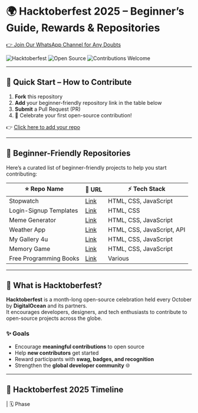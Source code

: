 # 🌍 Hacktoberfest 2025 – Beginner’s Guide, Rewards & Repositories

[👉 Join Our WhatsApp Channel for Any Doubts](https://chat.whatsapp.com/BfBWJhy4xj3CJFSGE2qBrL)

![Hacktoberfest](https://img.shields.io/badge/Hacktoberfest-2025-blueviolet?style=for-the-badge)
![Open Source](https://img.shields.io/badge/Open--Source-💻-success?style=for-the-badge)
![Contributions Welcome](https://img.shields.io/badge/Contributions-Welcome-brightgreen?style=for-the-badge&logo=github)

---

## 🚀 Quick Start – How to Contribute

1. **Fork** this repository  
2. **Add** your beginner-friendly repository link in the table below  
3. **Submit** a Pull Request (PR)  
4. 🎉 Celebrate your first open-source contribution!

👉 [Click here to add your repo](https://github.com/avinash201199/Hacktoberfest2025/blob/main/BeginnersFriendlyRepositories.md)

---

## 📂 Beginner-Friendly Repositories

Here’s a curated list of beginner-friendly projects to help you start contributing:

| ⭐ Repo Name             | 🔗 URL                                                            | ⚡ Tech Stack              |
| ------------------------ | ----------------------------------------------------------------- | -------------------------- |
| Stopwatch                | [Link](https://github.com/avinash201199/stopwatch)                | HTML, CSS, JavaScript      |
| Login-Signup Templates   | [Link](https://github.com/avinash201199/Login-Signup-templates)   | HTML, CSS                  |
| Meme Generator           | [Link](https://github.com/avinash201199/MemeGenerator)            | HTML, CSS, JavaScript      |
| Weather App              | [Link](https://github.com/avinash201199/weather-app)              | HTML, CSS, JavaScript, API |
| My Gallery 4u            | [Link](https://github.com/avinash201199/My-Gallery-4u)            | HTML, CSS, JavaScript      |
| Memory Game              | [Link](https://github.com/avinash201199/Memory-Game)              | HTML, CSS, JavaScript      |
| Free Programming Books   | [Link](https://github.com/avinash201199/Free-programming-books)   | Various                    |

---

## 🎉 What is Hacktoberfest?

**Hacktoberfest** is a month-long open-source celebration held every October by **DigitalOcean** and its partners.  
It encourages developers, designers, and tech enthusiasts to contribute to open-source projects across the globe.

### ✨ Goals

- Encourage **meaningful contributions** to open source  
- Help **new contributors** get started  
- Reward participants with **swag, badges, and recognition**  
- Strengthen the **global developer community** 🌐  

---

## 📅 Hacktoberfest 2025 Timeline

| 🗓 Phase
